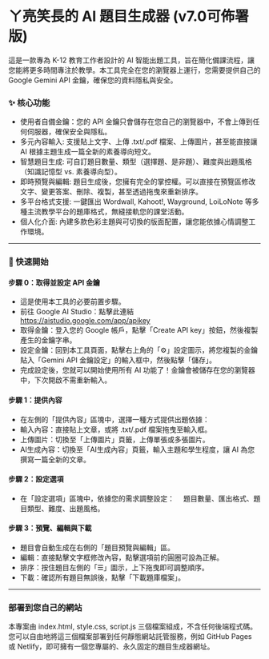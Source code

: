 # **ㄚ亮笑長的 AI 題目生成器 (v7.0可佈署版)**
這是一款專為 K-12 教育工作者設計的 AI 智能出題工具，旨在簡化備課流程，讓您能將更多時間專注於教學。本工具完全在您的瀏覽器上運行，您需要提供自己的 Google Gemini API 金鑰，確保您的資料隱私與安全。

### ✨ 核心功能
* 使用者自備金鑰：您的 API 金鑰只會儲存在您自己的瀏覽器中，不會上傳到任何伺服器，確保安全與隱私。 
* 多元內容輸入: 支援貼上文字、上傳 .txt/.pdf 檔案、上傳圖片，甚至能直接讓 AI 根據主題生成一篇全新的素養導向短文。 
* 智慧題目生成: 可自訂題目數量、類型（選擇題、是非題）、難度與出題風格（知識記憶型 vs. 素養導向型）。 
* 即時預覽與編輯: 題目生成後，您擁有完全的掌控權。可以直接在預覽區修改文字、變更答案、刪除、複製，甚至透過拖曳來重新排序。
* 多平台格式支援: 一鍵匯出 Wordwall, Kahoot!, Wayground, LoiLoNote 等多種主流教學平台的題庫格式，無縫接軌您的課堂活動。
* 個人化介面: 內建多款色彩主題與可切換的版面配置，讓您能依據心情調整工作環境。


---

### 🚀 快速開始
#### 步驟 0：取得並設定 API 金鑰
* 這是使用本工具的必要前置步驟。
* 前往 Google AI Studio：點擊此連結 https://aistudio.google.com/app/apikey 
* 取得金鑰：登入您的 Google 帳戶，點擊「Create API key」按鈕，然後複製產生的金鑰字串。
* 設定金鑰：回到本工具頁面，點擊右上角的「⚙️」設定圖示，將您複製的金鑰貼入「Gemini API 金鑰設定」的輸入框中，然後點擊「儲存」。
* 完成設定後，您就可以開始使用所有 AI 功能了！金鑰會被儲存在您的瀏覽器中，下次開啟不需重新輸入。

#### 步驟 1：提供內容
* 在左側的「提供內容」區塊中，選擇一種方式提供出題依據：
* 輸入內容：直接貼上文章，或將 .txt/.pdf 檔案拖曳至輸入框。
* 上傳圖片：切換至「上傳圖片」頁籤，上傳單張或多張圖片。
* AI生成內容：切換至「AI生成內容」頁籤，輸入主題和學生程度，讓 AI 為您撰寫一篇全新的文章。

#### 步驟 2：設定選項
* 在「設定選項」區塊中，依據您的需求調整設定：
　題目數量、匯出格式、題目類型、難度、出題風格。

#### 步驟 3：預覽、編輯與下載
* 題目會自動生成在右側的「題目預覽與編輯」區。
* 編輯：直接點擊文字框修改內容，點擊選項前的圓圈可設為正解。
* 排序：按住題目左側的「☰」圖示，上下拖曳即可調整順序。
* 下載：確認所有題目無誤後，點擊「下載題庫檔案」。


---

### 部署到您自己的網站
本專案由 index.html, style.css, script.js 三個檔案組成，不含任何後端程式碼。您可以自由地將這三個檔案部署到任何靜態網站託管服務，例如 GitHub Pages 或 Netlify，即可擁有一個您專屬的、永久固定的題目生成器網址。
